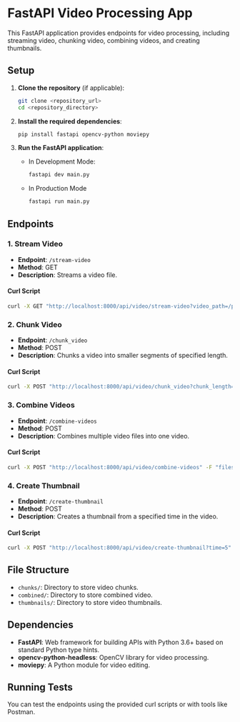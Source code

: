 
# FastAPI Video Processing App

This FastAPI application provides endpoints for video processing, including streaming video, chunking video, combining videos, and creating thumbnails.

## Setup

1. **Clone the repository** (if applicable):

    ```sh
    git clone <repository_url>
    cd <repository_directory>
    ```

2. **Install the required dependencies**:

    ```sh
    pip install fastapi opencv-python moviepy
    ```

3. **Run the FastAPI application**:

    - In Development Mode:
        ```bash
        fastapi dev main.py
        ```
    - In Production Mode
         ```bash
        fastapi run main.py
        ```

## Endpoints

### 1. Stream Video

- **Endpoint**: `/stream-video`
- **Method**: GET
- **Description**: Streams a video file.

#### Curl Script

```sh
curl -X GET "http://localhost:8000/api/video/stream-video?video_path=/path/to/your/video.mp4"
```

### 2. Chunk Video

- **Endpoint**: `/chunk_video`
- **Method**: POST
- **Description**: Chunks a video into smaller segments of specified length.

#### Curl Script

```sh
curl -X POST "http://localhost:8000/api/video/chunk_video?chunk_length=10" -F "file=@/path/to/your/video.mp4"
```

### 3. Combine Videos

- **Endpoint**: `/combine-videos`
- **Method**: POST
- **Description**: Combines multiple video files into one video.

#### Curl Script

```sh
curl -X POST "http://localhost:8000/api/video/combine-videos" -F "files=@/path/to/your/video1.mp4" -F "files=@/path/to/your/video2.mp4"
```

### 4. Create Thumbnail

- **Endpoint**: `/create-thumbnail`
- **Method**: POST
- **Description**: Creates a thumbnail from a specified time in the video.

#### Curl Script

```sh
curl -X POST "http://localhost:8000/api/video/create-thumbnail?time=5" -F "file=@/path/to/your/video.mp4"
```

## File Structure

- `chunks/`: Directory to store video chunks.
- `combined/`: Directory to store combined video.
- `thumbnails/`: Directory to store video thumbnails.

## Dependencies

- **FastAPI**: Web framework for building APIs with Python 3.6+ based on standard Python type hints.
- **opencv-python-headless**: OpenCV library for video processing.
- **moviepy**: A Python module for video editing.

## Running Tests

You can test the endpoints using the provided curl scripts or with tools like Postman.
